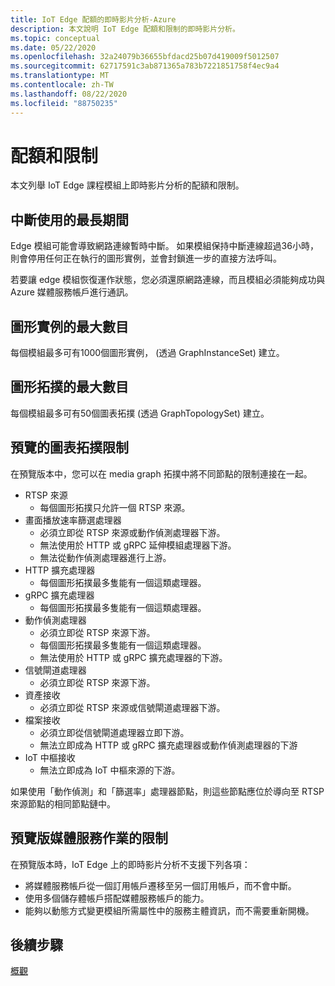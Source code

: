 ```yaml
---
title: IoT Edge 配額的即時影片分析-Azure
description: 本文說明 IoT Edge 配額和限制的即時影片分析。
ms.topic: conceptual
ms.date: 05/22/2020
ms.openlocfilehash: 32a24079b36655bfdacd25b07d419009f5012507
ms.sourcegitcommit: 62717591c3ab871365a783b7221851758f4ec9a4
ms.translationtype: MT
ms.contentlocale: zh-TW
ms.lasthandoff: 08/22/2020
ms.locfileid: "88750235"
---
```

# <a name="quotas-and-limitations"></a>配額和限制

本文列舉 IoT Edge 課程模組上即時影片分析的配額和限制。

## <a name="maximum-period-of-disconnected-use"></a>中斷使用的最長期間

Edge 模組可能會導致網路連線暫時中斷。 如果模組保持中斷連線超過36小時，則會停用任何正在執行的圖形實例，並會封鎖進一步的直接方法呼叫。

若要讓 edge 模組恢復運作狀態，您必須還原網路連線，而且模組必須能夠成功與 Azure 媒體服務帳戶進行通訊。

## <a name="maximum-number-of-graph-instances"></a>圖形實例的最大數目

每個模組最多可有1000個圖形實例， (透過 GraphInstanceSet) 建立。

## <a name="maximum-number-of-graph-topologies"></a>圖形拓撲的最大數目

每個模組最多可有50個圖表拓撲 (透過 GraphTopologySet) 建立。

## <a name="limitations-on-graph-topologies-at-preview"></a>預覽的圖表拓撲限制

在預覽版本中，您可以在 media graph 拓撲中將不同節點的限制連接在一起。

* RTSP 來源
   * 每個圖形拓撲只允許一個 RTSP 來源。
* 畫面播放速率篩選處理器
   * 必須立即從 RTSP 來源或動作偵測處理器下游。
   * 無法使用於 HTTP 或 gRPC 延伸模組處理器下游。
   * 無法從動作偵測處理器進行上游。
* HTTP 擴充處理器
   * 每個圖形拓撲最多隻能有一個這類處理器。
* gRPC 擴充處理器
   * 每個圖形拓撲最多隻能有一個這類處理器。
* 動作偵測處理器
   * 必須立即從 RTSP 來源下游。
   * 每個圖形拓撲最多隻能有一個這類處理器。
   * 無法使用於 HTTP 或 gRPC 擴充處理器的下游。
* 信號閘道處理器
   * 必須立即從 RTSP 來源下游。
* 資產接收 
   * 必須立即從 RTSP 來源或信號閘道處理器下游。
* 檔案接收
   * 必須立即從信號閘道處理器立即下游。
   * 無法立即成為 HTTP 或 gRPC 擴充處理器或動作偵測處理器的下游
* IoT 中樞接收
   * 無法立即成為 IoT 中樞來源的下游。

如果使用「動作偵測」和「篩選率」處理器節點，則這些節點應位於導向至 RTSP 來源節點的相同節點鏈中。

## <a name="limitations-on-media-service-operations-at-preview"></a>預覽版媒體服務作業的限制

在預覽版本時，IoT Edge 上的即時影片分析不支援下列各項：

* 將媒體服務帳戶從一個訂用帳戶遷移至另一個訂用帳戶，而不會中斷。
* 使用多個儲存體帳戶搭配媒體服務帳戶的能力。
* 能夠以動態方式變更模組所需屬性中的服務主體資訊，而不需要重新開機。

## <a name="next-steps"></a>後續步驟

[概觀](overview.md)

